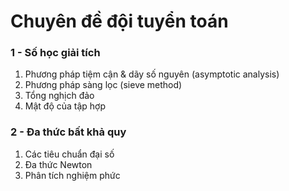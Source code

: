 # Chuyên đề đội tuyển toán

### 1 - Số học giải tích

1. Phương pháp tiệm cận & dãy số nguyên (asymptotic analysis)
2. Phương pháp sàng lọc (sieve method)
3. Tổng nghịch đảo
4. Mật độ của tập hợp

### 2 - Đa thức bất khả quy
1. Các tiêu chuẩn đại số
2. Đa thức Newton
3. Phân tích nghiệm phức
